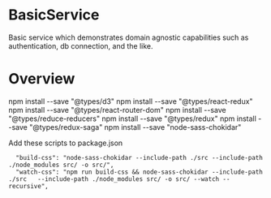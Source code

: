 # BasicService
Basic service which demonstrates domain agnostic capabilities such as authentication, db connection, and the like. 



# Overview

npm install --save "@types/d3"
npm install --save "@types/react-redux"
npm install --save "@types/react-router-dom"
npm install --save "@types/reduce-reducers"
npm install --save "@types/redux"
npm install --save "@types/redux-saga"
npm install --save "node-sass-chokidar"

Add these scripts to package.json

      "build-css": "node-sass-chokidar --include-path ./src --include-path ./node_modules src/ -o src/",
      "watch-css": "npm run build-css && node-sass-chokidar --include-path ./src   --include-path ./node_modules src/ -o src/ --watch --recursive",



